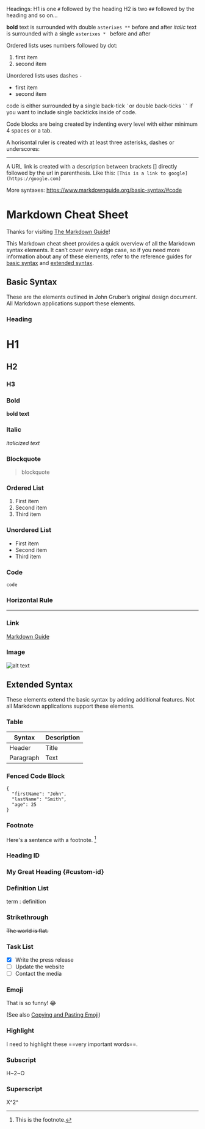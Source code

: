 
Headings: 
H1 is one `#` followed by the heading
H2 is two `##` followed by the heading
and so on...

**bold** text is surrounded with double `asterixes **` before and after
*italic* text is surrounded with a single `asterixes * ` before and after

Ordered lists uses numbers followed by dot:
1. first item
2. second item

Unordered lists uses dashes `-`
- first item
- second item


code is either surrounded by a single back-tick `` ` ``or double back-ticks ``` `` ``` if you want to include single backticks inside of code.

Code blocks are being
	created
		by indenting
		every level with
	either minimum 4 spaces
or a tab.


A horisontal ruler is created with at least three asterisks, dashes or underscores:
***


A URL link is created with a description between brackets [] directly followed by the url in parenthesis. Like this:
```[This is a link to google](https://google.com)```


More syntaxes:
<https://www.markdownguide.org/basic-syntax/#code>





# Markdown Cheat Sheet

Thanks for visiting [The Markdown Guide](https://www.markdownguide.org)!

This Markdown cheat sheet provides a quick overview of all the Markdown syntax elements. It can’t cover every edge case, so if you need more information about any of these elements, refer to the reference guides for [basic syntax](https://www.markdownguide.org/basic-syntax) and [extended syntax](https://www.markdownguide.org/extended-syntax).

## Basic Syntax

These are the elements outlined in John Gruber’s original design document. All Markdown applications support these elements.

### Heading

# H1
## H2
### H3

### Bold

**bold text**

### Italic

*italicized text*

### Blockquote

> blockquote

### Ordered List

1. First item
2. Second item
3. Third item

### Unordered List

- First item
- Second item
- Third item

### Code

`code`

### Horizontal Rule

---

### Link

[Markdown Guide](https://www.markdownguide.org)

### Image

![alt text](https://www.markdownguide.org/assets/images/tux.png)

## Extended Syntax

These elements extend the basic syntax by adding additional features. Not all Markdown applications support these elements.

### Table

| Syntax | Description |
| ----------- | ----------- |
| Header | Title |
| Paragraph | Text |

### Fenced Code Block

```
{
  "firstName": "John",
  "lastName": "Smith",
  "age": 25
}
```

### Footnote

Here's a sentence with a footnote. [^1]

[^1]: This is the footnote.

### Heading ID

### My Great Heading {#custom-id}

### Definition List

term
: definition

### Strikethrough

~~The world is flat.~~

### Task List

- [x] Write the press release
- [ ] Update the website
- [ ] Contact the media

### Emoji

That is so funny! :joy:

(See also [Copying and Pasting Emoji](https://www.markdownguide.org/extended-syntax/#copying-and-pasting-emoji))

### Highlight

I need to highlight these ==very important words==.

### Subscript

H~2~O

### Superscript

X^2^
